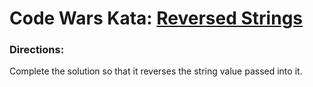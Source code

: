 # Code Wars Kata: [Reversed Strings](https://www.codewars.com/kata/reversed-strings)

### Directions:
Complete the solution so that it reverses the string value passed into it.

